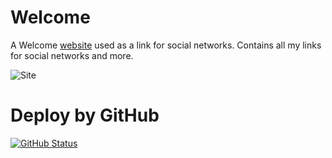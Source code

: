 # Welcome

A Welcome [website](https://simonemargio.github.io/welcome/) used as a link for social networks. Contains all my links for social networks and more.

![Site](https://user-images.githubusercontent.com/22590804/219618803-1b68a6e7-a22b-45a2-b098-8e12f66d0121.png)


# Deploy by GitHub 

[![GitHub Status](https://github.com/simonemargio/welcome/actions/workflows/pages/pages-build-deployment/badge.svg)]( https://github.com/simonemargio/welcome/actions/workflows/pages/pages-build-deployment/badge.svg)